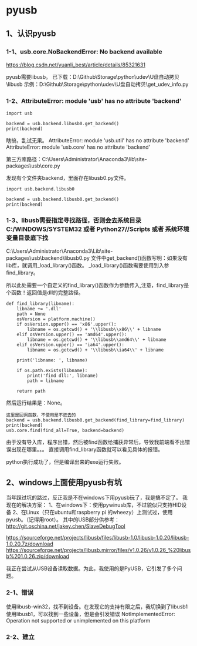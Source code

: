 # pyusb

## 1、认识pyusb

### 1-1、usb.core.NoBackendError: No backend available
https://blog.csdn.net/yuanli_best/article/details/85321631

pyusb需要libusb。
已下载：D:\Github\Storage\python\udev\U盘自动拷贝\libusb
示例：D:\Github\Storage\python\udev\U盘自动拷贝\get_udev_info.py

### 1-2、AttributeError: module 'usb' has no attribute 'backend'
```
import usb

backend = usb.backend.libusb0.get_backend()
print(backend)
```
瞎搞，乱试无果。
AttributeError: module 'usb.util' has no attribute 'backend'
AttributeError: module 'usb.core' has no attribute 'backend'

第三方库路径：C:\Users\Administrator\Anaconda3\lib\site-packages\usb\core.py

发现有个文件夹backend，里面存在libusb0.py文件。

```
import usb.backend.libusb0

backend = usb.backend.libusb0.get_backend()
print(backend)
```

### 1-3、libusb需要指定寻找路径，否则会去系统目录C:/WINDOWS/SYSTEM32 或者 Python27//Scripts 或者 系统环境变量目录底下找

C:\Users\Administrator\Anaconda3\Lib\site-packages\usb\backend\libusb0.py
文件中get_backend()函数写明：如果没有lib库，就调用_load_library()函数。
_load_library()函数需要使用到入参find_library。

所以此处需要一个自定义的find_library()函数作为参数传入,注意，find_library是个函数！返回值是dll的完整路径。

```
def find_library(libname):
    libname += '.dll'
    path = None
    osVersion = platform.machine()
    if osVersion.upper() == 'x86'.upper():
        libname = os.getcwd() + '\\libusb\\x86\\' + libname
    elif osVersion.upper() == 'amd64'.upper():
        libname = os.getcwd() + '\\libusb\\amd64\\' + libname
    elif osVersion.upper() == 'ia64'.upper():
        libname = os.getcwd() + '\\libusb\\ia64\\' + libname
    
    print('libname: ', libname)
    
    if os.path.exists(libname):
        print('find dll:', libname)
        path = libname
    
    return path
```
然后运行结果是：None。

```
这里是回调函数，不使用是不进去的
backend = usb.backend.libusb0.get_backend(find_library=find_library)
print(backend)
usb.core.find(find_all=True, backend=backend)
```
由于没有导入库，程序出错，然后被find函数给捕获异常后，导致我前端看不出错误出现在哪里。。。
直接调用find_library函数就可以看见具体的报错。



python执行成功了，但是编译出来的exe运行失败。

## 2、windows上面使用pyusb有坑
当年踩过坑的路过，反正我是不在windows下用pyusb玩了，我是搞不定了。 我现在的解决方案： 1、在windows下：使用pywinusb库，不过貌似只支持HID设备 2、在Linux（只在ubuntu和raspberry pi 的wheezy）上测试过，使用pyusb。（记得用root）。 其中的USB部分供参考： http://git.oschina.net/jakey.chen/SlaveDebugTool

https://sourceforge.net/projects/libusb/files/libusb-1.0/libusb-1.0.20/libusb-1.0.20.7z/download
https://sourceforge.net/projects/libusb.mirror/files/v1.0.26/v1.0.26_%20libusb%201.0.26.zip/download

我正在尝试从USB设备读取数据。为此，我使用的是PyUSB，它引发了多个问题。
### 2-1、错误
使用libusb-win32，找不到设备。在发现它的支持有限之后，我切换到了libusb1
使用libusb1，可以找到一些设备，但是会引发错误 NotImplementedError: Operation not supported or unimplemented on this platform

### 2-2、建立






